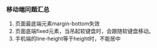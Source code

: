 ### 移动端问题汇总
1. 页面最底端元素margin-bottom失效
2. 页面底端fixed元素，当吊起软键盘时，会跟随软键盘移动。
3. 手机端的line-height等于height时，不能居中
